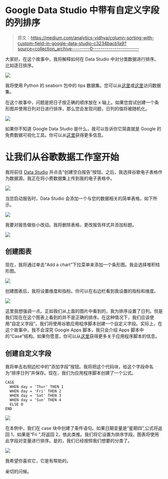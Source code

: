 # Google Data Studio 中带有自定义字段的列排序

> 原文：<https://medium.com/analytics-vidhya/column-sorting-with-custom-field-in-google-data-studio-c3234bacb1a9?source=collection_archive---------0----------------------->

大家好。在这个故事中，我将解释如何在 Data Studio 中对分类数据进行排序。比如逐日排序。

![](img/3e53f1fff31420a31df33a7d733625a8.png)

我将使用 Python 的 seaborn 包中的 tips 数据集。您可以从[这里](https://docs.google.com/spreadsheets/d/1JecQoiuBy9iXXd8mg6Bztqk2LKIfEqmcG-meicEg1tY/edit?usp=sharing)或[这里](https://github.com/mwaskom/seaborn-data/blob/master/tips.csv)访问数据集。

在这个故事中，问题是把日子按正确的顺序放在 x 轴上。如果您尝试创建一个条形图并使用日列对日进行排序，那么您会发现问题，日列的值将被随机化。

![](img/5014a130b0c6c94d682b7ffe5e0ba3be.png)

如果你不知道 Google Data Studio 是什么，我可以告诉你它简直就是 Google 的免费数据可视化工具。你可以从[这里](https://support.google.com/datastudio/answer/6283323?hl=en)获得更多信息。

# 让我们从谷歌数据工作室开始

我将前往 [Data Studio](https://datastudio.google.com/) 并点击“创建空白报告”按钮。之后，我选择谷歌电子表格作为数据源。我正在将小费数据集上传到我的电子表格中。

![](img/6621d71b19e56e7620b1c5a3094ae2b9.png)

当您启动报告时，Data Studio 会添加一个与您的数据相关的简单表格，如下所示。

![](img/3fbfc918123025171028efeb02d4cd29.png)

我要对报告做些小改动。我将删除表格，更改报告样式并添加标题。

![](img/34240078f1aa8d3bfad9ea03d828298d.png)

## 创建图表

现在，我将通过单击“Add a chart”下拉菜单来添加一个条形图。我会选择堆积柱形图。

![](img/137e08d5717e98af61182fd111b9c22c.png)

创建图表后，我将设置维度和指标。你可以在右边栏看到我设置的指标和维度。

![](img/879607caeca05087fd74c62b63a1929c.png)

这里我想强调一点。正如我们从上面的图片中看到的，我为排序设置了日列。但是我们现在在这个图表上看到的并不是正确的排序。在这种情况下，我们应该使用“自定义字段”。我们将使用谷歌应用程序脚本创建一个自定义字段。实际上，在这个故事中，我不会深究 Google Apps 脚本，我只会介绍 Apps 脚本中的“Case”结构。如果你愿意，你可以从[这里](https://developers.google.com/apps-script)获得更多关于应用程序脚本的信息。

## 创建自定义字段

我将单击右侧边栏中的“添加字段”按钮。我将把这个代码块，给这个字段命名为“排序日列”并保存。现在，我们为应用程序脚本创建了一个公式。

```
CASE  
  WHEN day = 'Thur' THEN 1  
  WHEN day = 'Fri' THEN 2  
  WHEN day = 'Sat' THEN 3  
  WHEN day = 'Sun' THEN 4  
  ELSE 0 
END
```

![](img/ed34360baee75c895c795996219e25e3.png)

在本例中，我们在 case 块中创建了条件语句。如果日期变量是“星期四”,公式将返回 1，如果是“Fri ”,将返回 2，依此类推。我们将它设置为排序字段。图表将使用此字段对变量进行排序。是的，我们已经按照我们想要的分类了。

![](img/b4375f7af57dd50ef6bc21dffaad1e6b.png)

我希望你喜欢它，它是有帮助的。

亲切的问候。